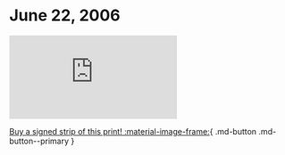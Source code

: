 # June 22, 2006

![](https://www.achewood.com/comic.php?date=06222006)

[Buy a signed strip of this print! :material-image-frame:](https://achewood-holiday-pop-up.myshopify.com/products/strip#06222006){ .md-button .md-button--primary }
